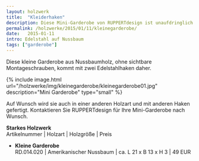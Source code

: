```yaml
---
layout: holzwerk
title:  "Kleiderhaken"
description: Diese Mini-Garderobe von RUPPERTdesign ist unaufdringlich und passt einfach zu Allem.
permalink: /holzwerke/2015/01/11/kleinegarderobe/
date:   2015-01-11
intro: Edelstahl auf Nussbaum 
tags: ["garderobe"]
---
```




Diese kleine Garderobe aus Nussbaumholz, ohne sichtbare Montageschrauben, kommt mit zwei Edelstahlhaken daher.


{% include image.html url="/holzwerke/img/kleinegarderobe/kleinegarderobe01.jpg" description="Mini Garderobe" type="small" %}

Auf Wunsch wird sie auch in einer anderen Holzart und mit anderen Haken gefertigt. 
Kontaktieren Sie RUPPERTdesign für Ihre Mini-Garderobe nach Wunsch.

**Starkes Holzwerk**   
Artikelnummer \| Holzart \| Holzgröße \| Preis

* **Kleine Garderobe**   
	RD.014.020 \| Amerikanischer Nussbaum \| ca. L 21 x B 13 x H 3  \| 49 EUR
